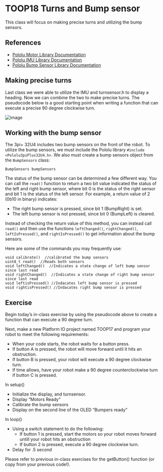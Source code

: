 # TOOP18 Turns and Bump sensor
This class will focus on making precise turns and utilizing the bump sensors.

## References
- [Pololu Motor Library Documentation](https://pololu.github.io/pololu-3pi-plus-32u4-arduino-library/class_pololu3pi_plus32_u4_1_1_motors.html)
- [Pololu IMU Library Documentation](https://pololu.github.io/pololu-3pi-plus-32u4-arduino-library/class_pololu3pi_plus32_u4_1_1_i_m_u.html)
- [Pololu Bump Sensor Library Documentation](https://pololu.github.io/pololu-3pi-plus-32u4-arduino-library/class_pololu3pi_plus32_u4_1_1_bump_sensors.html)

## Making precise turns
Last class we were able to utilize the IMU and turnsensor.h to display a heading.  Now we can combine the two to make precise turns.  The pseudocode below is a good starting point when writing a function that can execute a precise 90 degree clockwise turn.

![image](https://github.com/CGA-TOOP/TOOP18/assets/67393204/1f9d0eda-ea8d-4ba0-931a-c7c10b591d1b)

## Working with the bump sensor
The 3pi+ 32U4 includes two bump sensors on the front of the robot.  To utilize the bump sensors, we must include the Pololu library `#include <Pololu3piPlus32U4.h>`.  We also must create a bump sensors object from the `BumpSensors` class:

`BumpSensors bumpSensors`

The status of the bump sensor can be determined a few different way.  You can call the `read()` function to return a two bit value indicated the status of the left and right bump sensor, where bit 0 is the status of the right sensor and bit 1 is the status of the left sensor. For example, a return value of 2 (0b10 in binary) indicates:

  - The right bump sensor is pressed, since bit 1 (BumpRight) is set.
  - The left bump sensor is not pressed, since bit 0 (BumpLeft) is cleared.

Instead of checking the return value of this method, you can instead call `read()` and then use the functions `leftChanged()`, `rightChanged()`, `leftIsPressed()`, and `rightIsPressed()` to get information about the bump sensors.

Here are some of the commands you may frequently use:
```
void calibrate()  //calibrated the bump sensors
uint8_t read()  //Reads both sensors
void leftChanged()  //Indicates a state change of left bump sensor since last read
void rightChanged()  //Indicates a state change of right bump sensor since last read
void leftisPressed() //Indacates left bump sensor is pressed
void rightisPressed() //Indacates right bump sensor is pressed
```

## Exercise
Begin today’s in-class exercise by using the pseudocode above to create a function that can execute a 90 degree turn.

Next, make a new Platform IO project named TOOP17 and program your robot to meet the following requirements:
  - When your code starts, the robot waits for a button press.
  - If button A is pressed, the robot will move forward until it hits an obstruction.
  - If button B is pressed, your robot will execute a 90 degree clockwise turn.
  - If time allows, have your robot make a 90 degree counterclockwise turn if button C is pressed.

In setup() 
  - Initialize the display, and turnsensor.
  - Display “Motors Ready” 
  - Calibrate the bump sensors
  - Display on the second line of the OLED “Bumpers ready”

In loop() 
  - Using a switch statement to do the following:
    - If button 1 is pressed, start the motors so your robot moves forward untill your robot hits an obstruction
    - If button 2 is pressed, execute a 90 degree clockwise turn.
  - Delay for .5 second 

Please refer to previous in-class exercises for the getButton() function (or copy from your previous code!). 

 

 





